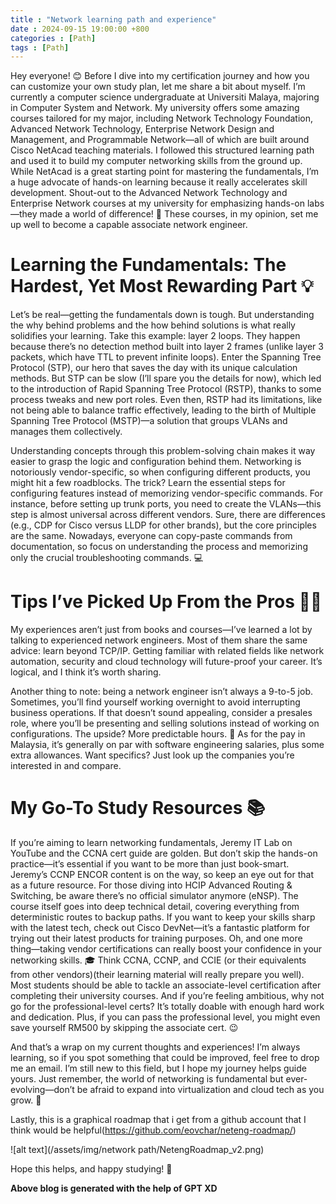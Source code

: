 ```yaml
---
title : "Network learning path and experience"
date : 2024-09-15 19:00:00 +800
categories : [Path]
tags : [Path]
---
```


Hey everyone! 😊 Before I dive into my certification journey and how you can customize your own study plan, let me share a bit about myself. I’m currently a computer science undergraduate at Universiti Malaya, majoring in Computer System and Network. My university offers some amazing courses tailored for my major, including Network Technology Foundation, Advanced Network Technology, Enterprise Network Design and Management, and Programmable Network—all of which are built around Cisco NetAcad teaching materials. I followed this structured learning path and used it to build my computer networking skills from the ground up. While NetAcad is a great starting point for mastering the fundamentals, I’m a huge advocate of hands-on learning because it really accelerates skill development. Shout-out to the Advanced Network Technology and Enterprise Network courses at my university for emphasizing hands-on labs—they made a world of difference! 🙌 These courses, in my opinion, set me up well to become a capable associate network engineer.

# Learning the Fundamentals: The Hardest, Yet Most Rewarding Part 💡
Let’s be real—getting the fundamentals down is tough. But understanding the why behind problems and the how behind solutions is what really solidifies your learning. Take this example: layer 2 loops. They happen because there’s no detection method built into layer 2 frames (unlike layer 3 packets, which have TTL to prevent infinite loops). Enter the Spanning Tree Protocol (STP), our hero that saves the day with its unique calculation methods. But STP can be slow (I’ll spare you the details for now), which led to the introduction of Rapid Spanning Tree Protocol (RSTP), thanks to some process tweaks and new port roles. Even then, RSTP had its limitations, like not being able to balance traffic effectively, leading to the birth of Multiple Spanning Tree Protocol (MSTP)—a solution that groups VLANs and manages them collectively.

Understanding concepts through this problem-solving chain makes it way easier to grasp the logic and configuration behind them. Networking is notoriously vendor-specific, so when configuring different products, you might hit a few roadblocks. The trick? Learn the essential steps for configuring features instead of memorizing vendor-specific commands. For instance, before setting up trunk ports, you need to create the VLANs—this step is almost universal across different vendors. Sure, there are differences (e.g., CDP for Cisco versus LLDP for other brands), but the core principles are the same. Nowadays, everyone can copy-paste commands from documentation, so focus on understanding the process and memorizing only the crucial troubleshooting commands. 💻

# Tips I’ve Picked Up From the Pros 👨‍💻
My experiences aren’t just from books and courses—I’ve learned a lot by talking to experienced network engineers. Most of them share the same advice: learn beyond TCP/IP. Getting familiar with related fields like network automation, security and cloud technology will future-proof your career. It’s logical, and I think it’s worth sharing.

Another thing to note: being a network engineer isn’t always a 9-to-5 job. Sometimes, you’ll find yourself working overnight to avoid interrupting business operations. If that doesn’t sound appealing, consider a presales role, where you’ll be presenting and selling solutions instead of working on configurations. The upside? More predictable hours. 💼 As for the pay in Malaysia, it’s generally on par with software engineering salaries, plus some extra allowances. Want specifics? Just look up the companies you’re interested in and compare.

# My Go-To Study Resources 📚
If you’re aiming to learn networking fundamentals, Jeremy IT Lab on YouTube and the CCNA cert guide are golden. But don’t skip the hands-on practice—it’s essential if you want to be more than just book-smart. Jeremy’s CCNP ENCOR content is on the way, so keep an eye out for that as a future resource. For those diving into HCIP Advanced Routing & Switching, be aware there’s no official simulator anymore (eNSP). The course itself goes into deep technical detail, covering everything from deterministic routes to backup paths. If you want to keep your skills sharp with the latest tech, check out Cisco DevNet—it’s a fantastic platform for trying out their latest products for training purposes. Oh, and one more thing—taking vendor certifications can really boost your confidence in your networking skills. 🎓 Think CCNA, CCNP, and CCIE (or their equivalents from other vendors)(their learning material will really prepare you well). Most students should be able to tackle an associate-level certification after completing their university courses. And if you’re feeling ambitious, why not go for the professional-level certs? It’s totally doable with enough hard work and dedication. Plus, if you can pass the professional level, you might even save yourself RM500 by skipping the associate cert. 😉

And that’s a wrap on my current thoughts and experiences! I’m always learning, so if you spot something that could be improved, feel free to drop me an email. I’m still new to this field, but I hope my journey helps guide yours. Just remember, the world of networking is fundamental but ever-evolving—don’t be afraid to expand into virtualization and cloud tech as you grow. 🌱

Lastly, this is a graphical roadmap that i get from a github account that I think would be helpful(https://github.com/eovchar/neteng-roadmap/)

![alt text](/assets/img/network path/NetengRoadmap_v2.png)

Hope this helps, and happy studying! 🚀

**Above blog is generated with the help of GPT XD**